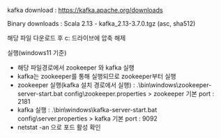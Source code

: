 kafka download
: https://kafka.apache.org/downloads

Binary downloads
: Scala 2.13  - kafka_2.13-3.7.0.tgz (asc, sha512)

해당 파일 다운로드 후 c: 드라이브에 압축 해제

실행(windows11 기준) 
 - 해당 파일경로에서 zookeeper 와 kafka 실행
 - kafka는 zookeeper를 통해 실행되므로  zookeeper부터 실행
 - zookeeper 실행(kafka 설치 경로에서 실행) : .\bin\windows\zookeeper-server-start.bat config\zookeeper.properties    > zookeeper 기본 port : 2181
 - kafka 실행 : .\bin\windows\kafka-server-start.bat config\server.properties   > kafka 기본 port : 9092
 - netstat -an 으로 포드 활성 확인
